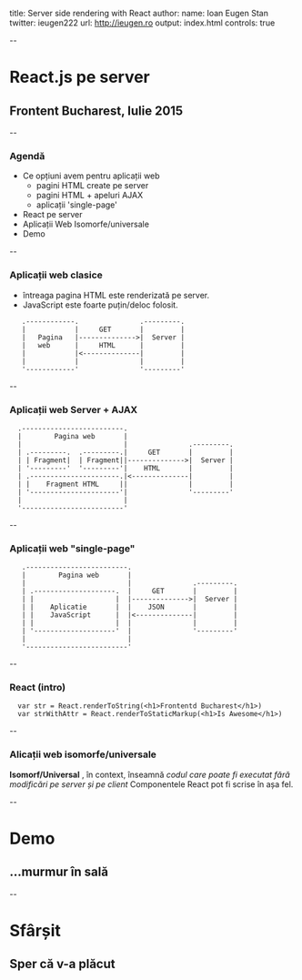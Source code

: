 title: Server side rendering with React
author:
  name: Ioan Eugen Stan
  twitter: ieugen222
  url: http://ieugen.ro
output: index.html
controls: true

--

# React.js pe server
## Frontent Bucharest, Iulie 2015

--

### Agendă

* Ce opțiuni avem pentru aplicații web
  * pagini HTML create pe server
  * pagini HTML + apeluri AJAX
  * aplicații 'single-page'
* React pe server
* Aplicații Web Isomorfe/universale
* Demo

--

### Aplicații web clasice

* întreaga pagina HTML este renderizată pe server.
* JavaScript este foarte puțin/deloc folosit.

```
   .------------.               .---------.
   |            |     GET       |         |
   |   Pagina   |-------------->|  Server |
   |   web      |     HTML      |         |
   |            |<--------------|         |
   |            |               |         |
   '------------'               '---------'

```
--

### Aplicații web Server + AJAX

```
  .-------------------------.
  |        Pagina web       |
  |                         |               .---------.
  | .---------.  .---------.|     GET       |         |
  | | Fragment|  | Fragment||-------------->|  Server |
  | '---------'  '---------'|    HTML       |         |
  | .----------------------.|<--------------|         |
  | |    Fragment HTML     ||               |         |
  | '----------------------'|               '---------'
  |                         |
  '-------------------------'
```

--

### Aplicații web "single-page"

```
   .-------------------------.
   |        Pagina web       |
   |                         |               .---------.
   | .--------------------.  |     GET       |         |
   | |                    |  |-------------->|  Server |
   | |    Aplicatie       |  |    JSON       |         |
   | |    JavaScript      |  |<--------------|         |
   | |                    |  |               |         |
   | '--------------------'  |               '---------'
   |                         |
   '-------------------------'
```

--

### React (intro)

```
  var str = React.renderToString(<h1>Frontentd Bucharest</h1>)
  var strWithAttr = React.renderToStaticMarkup(<h1>Is Awesome</h1>)

```
--

### Alicații web isomorfe/universale

**Isomorf/Universal** , în context,  înseamnă *codul care poate fi executat fără modificări pe server și pe client*
Componentele React pot fi scrise în așa fel.

--

# Demo
## ...murmur în sală

--

# Sfârșit
## Sper că v-a plăcut


